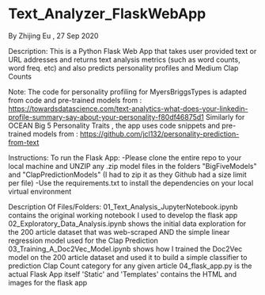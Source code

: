 # Text_Analyzer_FlaskWebApp
By Zhijing Eu , 27 Sep 2020

Description:
This is a Python Flask Web App that takes user provided text or URL addresses and returns text analysis metrics (such as word counts, word freq. etc) and also predicts personality profiles and Medium Clap Counts 

Note:
The code for personality profiling for MyersBriggsTypes is adapted from code and pre-trained models from :  https://towardsdatascience.com/text-analytics-what-does-your-linkedin-profile-summary-say-about-your-personality-f80df46875d1
Similarly for OCEAN Big 5 Personality Traits , the app uses code snippets and pre-trained models from : https://github.com/jcl132/personality-prediction-from-text 

Instructions:
To run the Flask App:
-Please clone the entire repo to your local machine and UNZIP any .zip model files in the folders "BigFiveModels" and "ClapPredictionModels" (I had to zip it as they Github had a size limit per file)
-Use the requirements.txt to install the dependencies on your local virtual environment

Description Of Files/Folders:
01_Text_Analysis_JupyterNotebook.ipynb contains the original working notebook I used to develop the flask app
02_Exploratory_Data_Analysis.ipynb shows the initial data exploration for the 200 article dataset that was web-scraped AND the simple linear regression model used for the Clap Prediction
03_Training_A_Doc2Vec_Model.ipynb shows how I trained the Doc2Vec model on the 200 article dataset and used it to build a simple classifier to prediction Clap Count category for any given article
04_flask_app.py is the actual Flask App itself
'Static' and 'Templates' contains the HTML and images for the flask app




